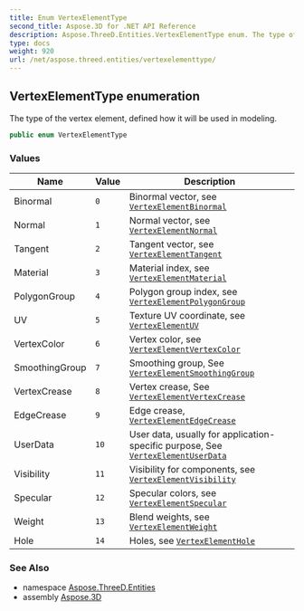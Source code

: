 ```yaml
---
title: Enum VertexElementType
second_title: Aspose.3D for .NET API Reference
description: Aspose.ThreeD.Entities.VertexElementType enum. The type of the vertex element defined how it will be used in modeling
type: docs
weight: 920
url: /net/aspose.threed.entities/vertexelementtype/
---
```

## VertexElementType enumeration

The type of the vertex element, defined how it will be used in modeling.

```csharp
public enum VertexElementType
```

### Values

| Name | Value | Description |
| --- | --- | --- |
| Binormal | `0` | Binormal vector, see [`VertexElementBinormal`](../vertexelementbinormal/) |
| Normal | `1` | Normal vector, see [`VertexElementNormal`](../vertexelementnormal/) |
| Tangent | `2` | Tangent vector, see [`VertexElementTangent`](../vertexelementtangent/) |
| Material | `3` | Material index, see [`VertexElementMaterial`](../vertexelementmaterial/) |
| PolygonGroup | `4` | Polygon group index, see [`VertexElementPolygonGroup`](../vertexelementpolygongroup/) |
| UV | `5` | Texture UV coordinate, see [`VertexElementUV`](../vertexelementuv/) |
| VertexColor | `6` | Vertex color, see [`VertexElementVertexColor`](../vertexelementvertexcolor/) |
| SmoothingGroup | `7` | Smoothing group, See [`VertexElementSmoothingGroup`](../vertexelementsmoothinggroup/) |
| VertexCrease | `8` | Vertex crease, See [`VertexElementVertexCrease`](../vertexelementvertexcrease/) |
| EdgeCrease | `9` | Edge crease, [`VertexElementEdgeCrease`](../vertexelementedgecrease/) |
| UserData | `10` | User data, usually for application-specific purpose, See [`VertexElementUserData`](../vertexelementuserdata/) |
| Visibility | `11` | Visibility for components, see [`VertexElementVisibility`](../vertexelementvisibility/) |
| Specular | `12` | Specular colors, see [`VertexElementSpecular`](../vertexelementspecular/) |
| Weight | `13` | Blend weights, see [`VertexElementWeight`](../vertexelementweight/) |
| Hole | `14` | Holes, see [`VertexElementHole`](../vertexelementhole/) |

### See Also

* namespace [Aspose.ThreeD.Entities](../../aspose.threed.entities/)
* assembly [Aspose.3D](../../)


